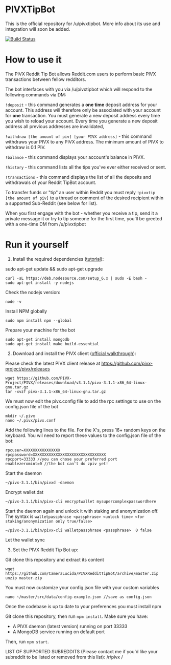 # PIVXTipBot

This is the official repository for /u/pivxtipbot. More info about its use and integration will soon be added.

[![Build Status](https://travis-ci.com/CameraLucida/PIVXRedditTipBot.svg?branch=master)](https://travis-ci.com/CameraLucida/PIVXRedditTipBot)

# How to use it

The PIVX Reddit Tip Bot allows Reddit.com users to perform basic PIVX transactions between fellow redditors.

The bot interfaces with you via /u/pivxtipbot which will respond to the following commands via DM:

`!deposit` - this command generates a **one time** deposit address for your account. This address will therefore only be associated with your account for **one** transaction. You must generate a new deposit address every time you wish to reload your account. Every time you generate a new deposit address all previous addresses are invalidated, 

`!withdraw [the amount of piv] [your PIVX address]` - this command withdraws your PIVX to any PIVX address. The minimum amount of PIVX to withdraw is 0.1 PIV.

`!balance` - this command displays your account's balance in PIVX.

`!history` - this command lists all the tips you've ever either received or sent.

`!transactions` - this command displays the list of all the deposits and withdrawals of your Reddit TipBot account. 

To transfer funds or "tip" an user within Reddit you must reply `!pivxtip [the amount of piv]` to a thread or comment of the desired recipient within a supported Sub-Reddit (see below for list).
 
 
When you first engage with the bot - whether you receive a tip, send it a private message it or try to tip someone for the first time, you'll be greeted with a one-time DM from /u/pivxtipbot 


# Run it yourself

1. Install the required dependencies ([tutorial](https://nodesource.com/blog/installing-node-js-tutorial-ubuntu/)):

sudo apt-get update && sudo apt-get upgrade

    curl -sL https://deb.nodesource.com/setup_6.x | sudo -E bash -
    sudo apt-get install -y nodejs
    
Check the nodejs version:
    
    node -v
    
Install NPM globally

    sudo npm install npm --global

Prepare your machine for the bot

    sudo apt-get install mongodb
    sudo apt-get install make build-essential
    
2. Download and install the PIVX client ([official walkthrough](https://pivx.freshdesk.com/support/solutions/articles/30000024630-how-to-use-the-command-line-to-install-or-upgrade-pivx-and-start-staking-on-linux)):

Please check the latest PIVX client release at https://github.com/pivx-project/pivx/releases

    wget https://github.com/PIVX-Project/PIVX/releases/download/v3.1.1/pivx-3.1.1-x86_64-linux-gnu.tar.gz
    tar -xvzf pivx-3.1.1-x86_64-linux-gnu.tar.gz
    
We must now edit the pivx.config file to add the rpc settings to use on the config.json file of the bot

    mkdir ~/.pivx
    nano ~/.pivx/pivx.conf

Add the following lines to the file.  For the X's, press 16+ random keys on the keyboard.  You wil need to report these values to the config.json file of the bot:
    
    rpcuser=XXXXXXXXXXXXXXXX
    rpcpassword=XXXXXXXXXXXXXXXXXXXXXXXXXXXXXXXX
    rpcport=33333 //you can chose your preferred port
    enablezeromint=0 //the bot can't do zpiv yet!

Start the daemon

    ~/pivx-3.1.1/bin/pivxd -daemon
    
Encrypt wallet.dat

    ~/pivx-3.1.1/bin/pivx-cli encryptwallet mysupercomplexpasswordhere
    
Start the daemon again and unlock it with staking and anonymization off. The syntax is `walletpassphrase <passphrase> <unlock time> <for staking/anonymization only true/false>`

    ~/pivx-3.1.1/bin/pivx-cli walletpassphrase <passphrase>  0 false
    
 
Let the wallet sync


3. Set the PIVX Reddit Tip Bot up:

Git clone this repository and extract its content

    wget https://github.com/CameraLucida/PIVXRedditTipBot/archive/master.zip
    unzip master.zip

You must now customize your config.json file with your custom variables

    nano ~/master/src/data/config-example.json //save as config.json
    
Once the codebase is up to date to your preferences you must install npm


Git clone this repository, then run `npm install`. Make sure you have:

- A PIVX daemon (latest version) running on port 33333
- A MongoDB service running on default port

Then, run `npm start`.


LIST OF SUPPORTED SUBREDDITS (Please contact me if you'd like your subreddit to be listed or removed from this list):
/r/pivx
/
